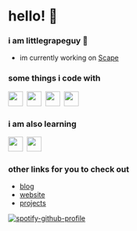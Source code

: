 
# hello! 👋

### i am littlegrapeguy 🍇

 - im currently working on [Scape](https://scape.gautaman.com)

### some things i code with

<span><img src="https://cdn.jsdelivr.net/gh/devicons/devicon@latest/icons/html5/html5-plain.svg" width="30px"></span>&nbsp;
<span><img src="https://cdn.jsdelivr.net/gh/devicons/devicon@latest/icons/css3/css3-plain.svg" width="30px"></span>&nbsp;
<span><img src="https://cdn.jsdelivr.net/gh/devicons/devicon@latest/icons/javascript/javascript-original.svg" width="30px"></span>&nbsp;
<span><img src="https://cdn.jsdelivr.net/gh/devicons/devicon@latest/icons/nodejs/nodejs-plain.svg" width="30px"></span>&nbsp;

### i am also learning

<span><img src="https://cdn.jsdelivr.net/gh/devicons/devicon@latest/icons/javascript/javascript-original.svg" width="30px"></span>&nbsp;
<span><img src="https://cdn.jsdelivr.net/gh/devicons/devicon@latest/icons/nodejs/nodejs-plain.svg" width="30px"></span>&nbsp;

### other links for you to check out
- [blog](https://gautaman.com/blog/)
- [website](https://gautaman.com/)
- [projects](https://projects.gautaman.com/)


[![spotify-github-profile](https://spotify-github-profile.vercel.app/api/view?uid=cisoxl18snfs2pbrngdaqyv1k&cover_image=true&theme=novatorem)](https://github.com/kittinan/spotify-github-profile)

